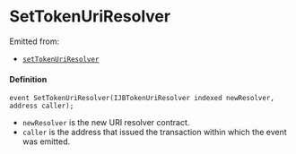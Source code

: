 # SetTokenUriResolver

Emitted from:

* [`setTokenUriResolver`](/dev/api/contracts/or-delegates/or-abstract/jbnftrewarddelegate/write/settokenuriresolver.md)

#### Definition

```
event SetTokenUriResolver(IJBTokenUriResolver indexed newResolver, address caller);
```

* `newResolver` is the new URI resolver contract.
* `caller` is the address that issued the transaction within which the event was emitted.
